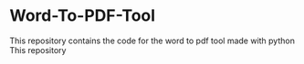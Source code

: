 # Word-To-PDF-Tool
This repository contains the code for the word to pdf tool made with python
This repository
